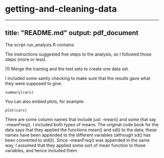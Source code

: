 # getting-and-cleaning-data
---
title: "README.md"
output: pdf_document
---

The script run_analysis.R contains

The instructions suggested five steps to the analysis, so I followed those steps (more or less).

(1)  Merge the training and the test sets to create one data set.

I included some sanity checking to make sure that the results gave what they were supposed to give.

```{r}
summary(cars)
```

You can also embed plots, for example:

```{r, echo=FALSE}
plot(cars)
```


There are some column names that include just -mean() and some that say -meanFreq().  I included both types of means.  The original code book for the data says that they applied the functions mean() and sd() to the data; these names have been appended to the different variables (although sd() has been converted to std()).  Since -meanFreq() was appended in the same way, I assumed that they applied some sort of mean function to those variables, and hence included them.